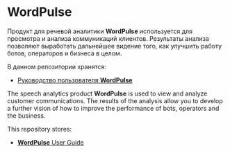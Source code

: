 # WordPulse

Продукт для речевой аналитики **WordPulse** используется для просмотра и анализа коммуникаций клиентов. Результаты анализа позволяют выработать дальнейшее видение того, как улучшить работу ботов, операторов и бизнеса в целом.

В данном репозитории хранятся:

- [Руководство пользователя **WordPulse**](https://github.com/mts-ai/wordpulse/blob/main/WP_user_guide_ru.md)

The speech analytics product **WordPulse** is used to view and analyze customer communications. The results of the analysis allow you to develop a further vision of how to improve the performance of bots, operators and the business.

This repository stores:

- [**WordPulse** User Guide](https://github.com/mts-ai/wordpulse/blob/main/WP_user_guide_ru.md)
